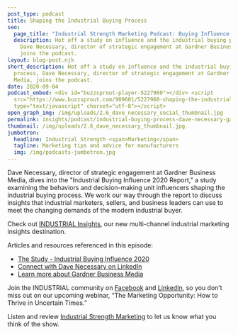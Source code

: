 ```yaml
---
post_type: podcast
title: Shaping the Industrial Buying Process
seo:
  page_title: "Industrial Strength Marketing Podcast: Buying Influence - Gardner Business Media"
  description: Hot off a study on influence and the industrial buying process,
    Dave Necessary, director of strategic engagement at Gardner Business Media,
    joins the podcast.
layout: blog-post.njk
short_description: Hot off a study on influence and the industrial buying
  process, Dave Necessary, director of strategic engagement at Gardner Business
  Media, joins the podcast.
date: 2020-09-04
podcast_embed: <div id="buzzsprout-player-5227960"></div> <script
  src="https://www.buzzsprout.com/909601/5227960-shaping-the-industrial-buying-process-with-dave-necessary-gardner-business-media.js?container_id=buzzsprout-player-5227960&player=small"
  type="text/javascript" charset="utf-8"></script>
open_graph_img: /img/uploads/2.6_dave_necessary_social_thumbnail.jpg
permalink: insights/podcast/industrial-buying-process-dave-necessary-gardner
thumbnail: /img/uploads/2.6_dave_necessary_thumbnail.jpg
jumbotron:
  headline: Industrial Strength <span>Marketing</span>
  tagline: Marketing tips and advice for manufacturers
  img: /img/podcasts-jumbotron.jpg
---
```

Dave Necessary, director of strategic engagement at Gardner Business Media, dives into the "Industrial Buying Influence 2020 Report," a study examining the behaviors and decision-making unit influencers shaping the industrial buying process. We work our way through the report to discuss insights that industrial marketers, sellers, and business leaders can use to meet the changing demands of the modern industrial buyer.

Check out [INDUSTRIAL Insights](https://industrialstrengthmarketing.com/insights/), our new multi-channel industrial marketing insights destination.

Articles and resources referenced in this episode:

* [The Study - Industrial Buying Influence 2020](https://collections.gardnerweb.com/ibi)
* [Connect with Dave Necessary on LinkedIn](https://www.linkedin.com/in/david-necessary-a49b51)
* [Learn more about Gardner Business Media](https://www.gardnerweb.com/)

Join the INDUSTRIAL community on [Facebook](https://www.facebook.com/industrialstrengthmarketing) and [LinkedIn](https://www.linkedin.com/company/industrial-strength-marketing/), so you don’t miss out on our upcoming webinar, “The Marketing Opportunity: How to Thrive in Uncertain Times.”

Listen and review [Industrial Strength Marketing](https://podcasts.apple.com/us/podcast/industrial-strength-marketing/id1525972127) to let us know what you think of the show.